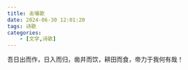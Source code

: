 ```yaml
---
title: 击壤歌
date: 2024-06-30 12:01:20
tags: 诗歌
categories: 
    - [文学,诗歌]
---
```

吾日出而作，日入而归，凿井而饮，耕田而食，帝力于我何有哉！